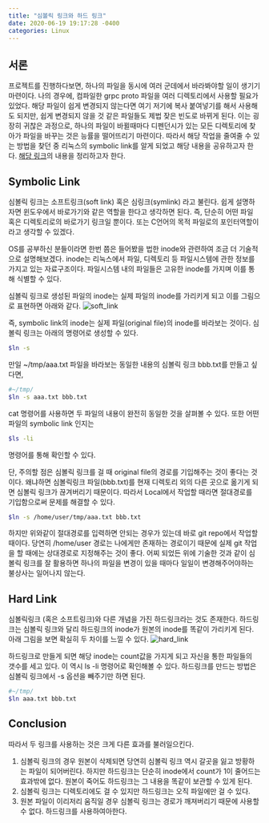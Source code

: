 ```yaml
---
title: "심볼릭 링크와 하드 링크"
date: 2020-06-19 19:17:28 -0400
categories: Linux
---
```


## 서론 ##
프로젝트를 진행하다보면, 하나의 파일을 동시에 여러 군데에서 바라봐야할 일이 생기기 마련이다.
나의 경우에, 컴파일한 grpc proto 파일을 여러 디렉토리에서 사용할 필요가 있었다.
해당 파일이 쉽게 변경되지 않는다면 여기 저기에 복사 붙여넣기를 해서 사용해도 되지만, 쉽게 변경되지 않을 것 같은 파일들도 제법 잦은 빈도로 바뀌게 된다.
이는 굉장히 귀찮은 과정으로, 하나의 파일이 바뀔때마다 디펜던시가 있는 모든 디렉토리에 찾아가 파일을 바꾸는 것은 능률을 떨어뜨리기 마련이다.
따라서 해당 작업을 줄여줄 수 있는 방법을 찾던 중 리눅스의 symbolic link를 알게 되었고 해당 내용을 공유하고자 한다.
[해당 링크](http://www.geekride.com/hard-link-vs-soft-link/)의 내용을 정리하고자 한다.

## Symbolic Link ##
심볼릭 링크는 소프트링크(soft link) 혹은 심링크(symlink) 라고 불린다.
쉽게 설명하자면 윈도우에서 바로가기와 같은 역할을 한다고 생각하면 된다.
즉, 단순히 어떤 파일 혹은 디렉토리로의 바로가기 링크일 뿐이다.
또는 C언어의 목적 파일로의 포인터역할이라고 생각할 수 있겠다.

OS를 공부하신 분들이라면 한번 쯤은 들어봤을 법한 inode와 관련하여 조금 더 기술적으로 설명해보겠다.
inode는 리눅스에서 파일, 디렉토리 등 파일시스템에 관한 정보를 가지고 있는 자료구조이다.
파일시스템 내의 파일들은 고유한 inode를 가지며 이를 통해 식별할 수 있다.

심볼릭 링크로 생성된 파일의 inode는 실제 파일의 inode를 가리키게 되고 이를 그림으로 표현하면 아래와 같다.
![soft_link](https://i2.wp.com/www.geekride.com/wp-content/uploads/soft_link.png?w=384)

즉, symbolic link의 inode는 실제 파일(original file)의 inode를 바라보는 것이다.
심볼릭 링크는 아래의 명령어로 생성할 수 있다.

```bash
$ln -s
```
만일 ~/tmp/aaa.txt 파일을 바라보는 동일한 내용의 심볼릭 링크 bbb.txt를 만들고 싶다면,
```bash
#~/tmp/
$ln -s aaa.txt bbb.txt
```
cat 명령어를 사용하면 두 파일의 내용이 완전히 동일한 것을 살펴볼 수 있다.
또한 어떤 파일의 symbolic link 인지는
```bash
$ls -li
```
명령어를 통해 확인할 수 있다.

단, 주의할 점은 심볼릭 링크를 걸 때 original file의 경로를 기입해주는 것이 좋다는 것이다.
왜냐하면 심볼릭링크 파일(bbb.txt)를 현재 디렉토리 외의 다른 곳으로 옮기게 되면 심볼릭 링크가 끊겨버리기 때문이다.
따라서 Local에서 작업할 때라면 절대경로를 기입함으로써 문제를 해결할 수 있다.
```bash
$ln -s /home/user/tmp/aaa.txt bbb.txt
```
하지만 위와같이 절대경로를 입력하면 안되는 경우가 있는데 바로 git repo에서 작업할 때이다.
당연히 /home/user 경로는 나에게만 존재하는 경로이기 때문에 실제 git 작업을 할 때에는 상대경로로 지정해주는 것이 좋다.
어찌 되었든 위에 기술한 것과 같이 심볼릭 링크를 잘 활용하면 하나의 파일을 변경이 있을 때마다 일일이 변경해주어야하는 불상사는 일어나지 않는다.

## Hard Link ##
심볼릭링크 (혹은 소프트링크)와 다른 개념을 가진 하드링크라는 것도 존재한다.
하드링크는 심볼릭 링크와 달리 하드링크의 inode가 원본의 inode를 똑같이 가리키게 된다.
아래 그림을 보면 확실히 두 차이를 느낄 수 있다.
![hard_link](https://i1.wp.com/www.geekride.com/wp-content/uploads/hard_link.png?w=384)

하드링크로 만들게 되면 해당 inode는 count값을 가지게 되고 자신을 통한 파일들의 갯수를 세고 있다.
이 역시 ls -li 명령어로 확인해볼 수 있다.
하드링크를 만드는 방법은 심볼릭 링크에서 -s 옵션을 빼주기만 하면 된다.
```bash
#~/tmp/
$ln aaa.txt bbb.txt
```

## Conclusion ##
따라서 두 링크를 사용하는 것은 크게 다른 효과를 불러일으킨다.
1. 심볼릭 링크의 경우 원본이 삭제되면 당연히 심볼릭 링크 역시 갈곳을 잃고 방황하는 파일이 되어버린다.
하지만 하드링크는 단순히 inode에서 count가 1이 줄어드는 효과밖에 없다.
원본이 죽어도 하드링크는 그 내용을 똑같이 보관할 수 있게 된다.
2. 심볼릭 링크는 디렉토리에도 걸 수 있지만 하드링크는 오직 파일에만 걸 수 있다.
3. 원본 파일이 이리저리 움직일 경우 심볼릭 링크는 경로가 깨져버리기 때문에 사용할 수 없다. 하드링크를 사용하여아한다.

